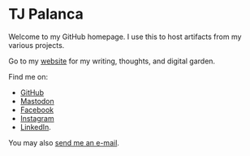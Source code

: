 # TJ Palanca

Welcome to my GitHub homepage. I use this to host artifacts from my various projects. 

Go to my [website](https://tjpalanca.com) for my writing, thoughts, and digital garden.

Find me on:
- [GitHub](https://github.com/tjpalanca)
- [Mastodon](https://mastodon.social/@tjpalanca)
- [Facebook](https://facebook.com/tjpalanca.blog)
- [Instagram](https://instagram.com/tjpalanca.blog)
- [LinkedIn](https://linkedin.com). 

You may also [send me an e-mail](mailto:contact@tjpalanca.com). 
